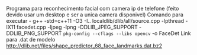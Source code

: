 Programa para reconhecimento facial com camera ip de telefone (feito devido usar um desktop e ser a unica camera disponivel)
Comando para executar - g++ -std=c++11 -O3 -I.. localdlib/dlib/all/source.cpp -lpthread -lX11 facedet.cpp -ljpeg -lpng -DDLIB_JPEG_SUPPORT -DDLIB_PNG_SUPPORT `pkg-config --cflags --libs opencv` -o FaceDet
Link para .dat de modelo http://dlib.net/files/shape_predictor_68_face_landmarks.dat.bz2
